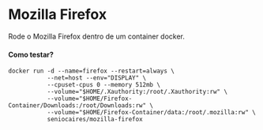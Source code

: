 # Mozilla Firefox

Rode o Mozilla Firefox dentro de um container docker.


#### Como testar?

```
docker run -d --name=firefox --restart=always \
           --net=host --env="DISPLAY" \
           --cpuset-cpus 0 --memory 512mb \
           --volume="$HOME/.Xauthority:/root/.Xauthority:rw" \
           --volume="$HOME/Firefox-Container/Downloads:/root/Downloads:rw" \
           --volume="$HOME/Firefox-Container/data:/root/.mozilla:rw" \
           seniocaires/mozilla-firefox
```
